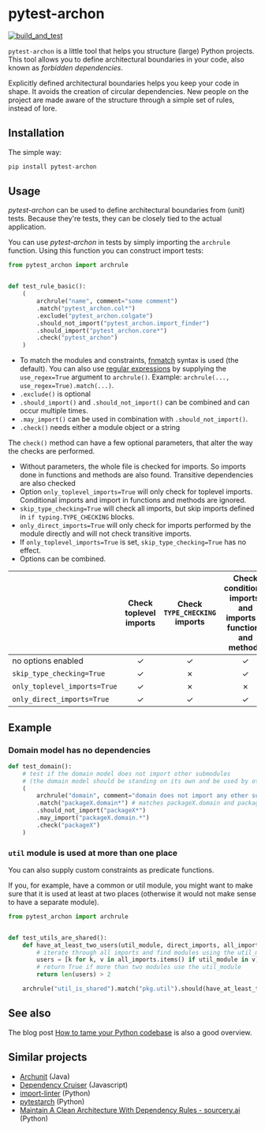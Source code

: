 # pytest-archon

[![build_and_test](https://github.com/jwbargsten/pytest-archon/actions/workflows/tests.yml/badge.svg)](https://github.com/jwbargsten/pytest-archon/actions/workflows/tests.yml)

`pytest-archon` is a little tool that helps you structure (large) Python projects. This
tool allows you to define architectural boundaries in your code, also known as
_forbidden dependencies_.

Explicitly defined architectural boundaries helps you keep your code in shape. It avoids
the creation of circular dependencies. New people on the project are made aware of the
structure through a simple set of rules, instead of lore.

## Installation

The simple way:

```sh
pip install pytest-archon
```

## Usage

_pytest-archon_ can be used to define architectural boundaries from (unit) tests.
Because they're tests, they can be closely tied to the actual application.

You can use _pytest-archon_ in tests by simply importing the `archrule` function. Using
this function you can construct import tests:

```python
from pytest_archon import archrule


def test_rule_basic():
    (
        archrule("name", comment="some comment")
        .match("pytest_archon.col*")
        .exclude("pytest_archon.colgate")
        .should_not_import("pytest_archon.import_finder")
        .should_import("pytest_archon.core*")
        .check("pytest_archon")
    )
```

- To match the modules and constraints,
  [fnmatch](https://docs.python.org/3/library/fnmatch.html) syntax is used (the
  default). You can also use
  [regular expressions](https://docs.python.org/3/library/re.html#regular-expression-syntax)
  by supplying the `use_regex=True` argument to `archrule()`. Example: `archrule(..., use_regex=True).match(...)`.
- `.exclude()` is optional
- `.should_import()` and `.should_not_import()` can be combined and can occur multiple
  times.
- `.may_import()` can be used in combination with `.should_not_import()`.
- `.check()` needs either a module object or a string

The `check()` method can have a few optional parameters, that alter the way the checks
are performed.

- Without parameters, the whole file is checked for imports. So imports done in
  functions and methods are also found. Transitive dependencies are also checked
- Option `only_toplevel_imports=True` will only check for toplevel imports. Conditional
  imports and import in functions and methods are ignored.
- `skip_type_checking=True` will check all imports, but skip imports defined in
  `if typing.TYPE_CHECKING` blocks.
- `only_direct_imports=True` will only check for imports performed by the module
  directly and will not check transitive imports.
- If `only_toplevel_imports=True` is set, `skip_type_checking=True` has no effect.
- Options can be combined.

|                              | Check toplevel imports | Check `TYPE_CHECKING` imports | Check conditional imports, and imports in functions and methods | Check transitive imports |
| ---------------------------- | :--------------------: | :---------------------------: | :-------------------------------------------------------------: | :----------------------: |
| no options enabled           |           ✓            |               ✓               |                                ✓                                |            ✓             |
| `skip_type_checking=True`    |           ✓            |               ✗               |                                ✓                                |            ✓             |
| `only_toplevel_imports=True` |           ✓            |               ✗               |                                ✗                                |            ✓             |
| `only_direct_imports=True`   |           ✓            |               ✓               |                                ✓                                |            ✗             |

## Example

### Domain model has no dependencies

```python
def test_domain():
    # test if the domain model does not import other submodules
    # (the domain model should be standing on its own and be used by other modules)
    (
        archrule("domain", comment="domain does not import any other submodules")
        .match("packageX.domain*") # matches packageX.domain and packageX.domain.*
        .should_not_import("packageX*")
        .may_import("packageX.domain.*")
        .check("packageX")
    )
```

### `util` module is used at more than one place

You can also supply custom constraints as predicate functions.

If you, for example, have a common or util module, you might want to make sure that it
is used at least at two places (otherwise it would not make sense to have a separate
module).

```python
from pytest_archon import archrule


def test_utils_are_shared():
    def have_at_least_two_users(util_module, direct_imports, all_imports):
        # iterate through all imports and find modules using the util_module in question
        users = [k for k, v in all_imports.items() if util_module in v]
        # return True if more than two modules use the util_module
        return len(users) > 2

    archrule("util_is_shared").match("pkg.util").should(have_at_least_two_users).check("pkg")
```

## See also

The blog post [How to tame your Python codebase](https://bargsten.org/wissen/how-to-tame-your-python-codebase/) is also a good overview.

## Similar projects

- [Archunit](https://www.archunit.org/) (Java)
- [Dependency Cruiser](https://github.com/sverweij/dependency-cruiser) (Javascript)
- [import-linter](https://github.com/seddonym/import-linter) (Python)
- [pytestarch](https://pypi.org/project/pytestarch/) (Python)
- [Maintain A Clean Architecture With Dependency Rules - sourcery.ai](https://sourcery.ai/blog/dependency-rules/)
  (Python)
